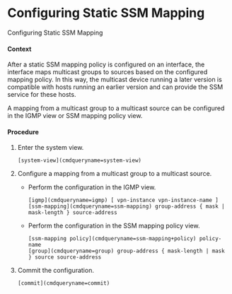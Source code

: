 Configuring Static SSM Mapping
==============================

Configuring Static SSM Mapping

#### Context

After a static SSM mapping policy is configured on an interface, the interface maps multicast groups to sources based on the configured mapping policy. In this way, the multicast device running a later version is compatible with hosts running an earlier version and can provide the SSM service for these hosts.

A mapping from a multicast group to a multicast source can be configured in the IGMP view or SSM mapping policy view.


#### Procedure

1. Enter the system view.
   
   
   ```
   [system-view](cmdqueryname=system-view)
   ```
2. Configure a mapping from a multicast group to a multicast source.
   
   
   * Perform the configuration in the IGMP view.
     ```
     [igmp](cmdqueryname=igmp) [ vpn-instance vpn-instance-name ]
     [ssm-mapping](cmdqueryname=ssm-mapping) group-address { mask | mask-length } source-address
     ```
   * Perform the configuration in the SSM mapping policy view.
     ```
     [ssm-mapping policy](cmdqueryname=ssm-mapping+policy) policy-name
     [group](cmdqueryname=group) group-address { mask-length | mask } source source-address
     ```
3. Commit the configuration.
   
   
   ```
   [commit](cmdqueryname=commit)
   ```